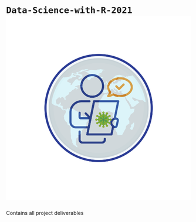 # `Data-Science-with-R-2021` ![logo](https://github.com/ranjiGT/Data-Science-with-R-2021/blob/main/CovDistress.svg)
Contains all project deliverables
